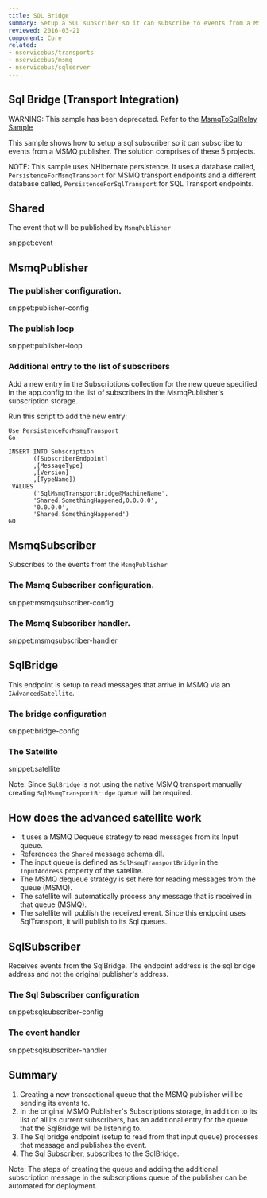 ```yaml
---
title: SQL Bridge
summary: Setup a SQL subscriber so it can subscribe to events from a MSMQ publisher.
reviewed: 2016-03-21
component: Core
related:
- nservicebus/transports
- nservicebus/msmq
- nservicebus/sqlserver
---
```


## Sql Bridge (Transport Integration)

WARNING: This sample has been deprecated. Refer to the [MsmqToSqlRelay Sample](/samples/msmqtosqlrelay/) 

This sample shows how to setup a sql subscriber so it can subscribe to events from a MSMQ publisher. The solution comprises of these 5 projects.

NOTE: This sample uses NHibernate persistence. It uses a database called, `PersistenceForMsmqTransport` for MSMQ transport endpoints and a different database called, `PersistenceForSqlTransport` for SQL Transport endpoints.


## Shared

The event that will be published by `MsmqPublisher`

snippet:event


## MsmqPublisher


### The publisher configuration.

snippet:publisher-config


### The publish loop

snippet:publisher-loop


### Additional entry to the list of subscribers

Add a new entry in the Subscriptions collection for the new queue specified in the app.config to the list of subscribers in the MsmqPublisher's subscription storage.

Run this script to add the new entry:

```
Use PersistenceForMsmqTransport
Go

INSERT INTO Subscription
       ([SubscriberEndpoint]
       ,[MessageType]
       ,[Version]
       ,[TypeName])
 VALUES
       ('SqlMsmqTransportBridge@MachineName',
       'Shared.SomethingHappened,0.0.0.0',
       '0.0.0.0',
       'Shared.SomethingHappened')
GO
```


## MsmqSubscriber

Subscribes to the events from the `MsmqPublisher`


### The Msmq Subscriber configuration.

snippet:msmqsubscriber-config


### The Msmq Subscriber handler.

snippet:msmqsubscriber-handler


## SqlBridge

This endpoint is setup to read messages that arrive in MSMQ via an `IAdvancedSatellite`.


### The bridge configuration

snippet:bridge-config


### The Satellite

snippet:satellite

Note: Since `SqlBridge` is not using the native MSMQ transport manually creating `SqlMsmqTransportBridge` queue will be required.


## How does the advanced satellite work

 * It uses a MSMQ Dequeue strategy to read messages from its Input queue.
 * References the `Shared` message schema dll.
 * The input queue is defined as `SqlMsmqTransportBridge` in the `InputAddress` property of the satellite.
 * The MSMQ dequeue strategy is set here for reading messages from the queue (MSMQ).
 * The satellite will automatically process any message that is received in that queue (MSMQ).
 * The satellite will publish the received event. Since this endpoint uses SqlTransport, it will publish to its Sql queues.


## SqlSubscriber

Receives events from the SqlBridge. The endpoint address is the sql bridge address and not the original publisher's address.


### The Sql Subscriber configuration

snippet:sqlsubscriber-config


### The event handler

snippet:sqlsubscriber-handler


## Summary

 1. Creating a new transactional queue that the MSMQ publisher will be sending its events to.
 1. In the original MSMQ Publisher's Subscriptions storage, in addition to its list of all its current subscribers, has an additional entry for the queue that the SqlBridge will be listening to.
 1. The Sql bridge endpoint (setup to read from that input queue) processes that message and publishes the event.
 1. The Sql Subscriber, subscribes to the SqlBridge.

Note: The steps of creating the queue and adding the additional subscription message in the subscriptions queue of the publisher can be automated for deployment.
